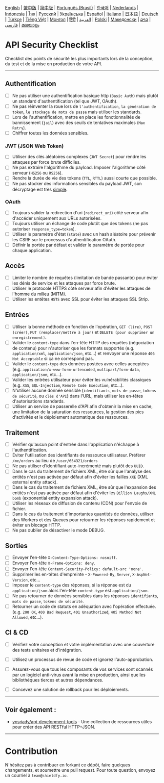 [English](./README.md) | [繁中版](./README-tw.md) | [简中版](./README-zh.md) | [Português (Brasil)](./README-pt_BR.md) | [한국어](./README-ko.md) | [Nederlands](./README-nl.md) | [Indonesia](./README-id.md) | [ไทย](./README-th.md) | [Русский](./README-ru.md) | [Українська](./README-uk.md) | [Español](./README-es.md) | [Italiano](./README-it.md) | [日本語](./README-ja.md) | [Deutsch](./README-de.md) | [Türkçe](./README-tr.md) | [Tiếng Việt](./README-vi.md) | [Монгол](./README-mn.md) | [हिंदी](./README-hi.md) | [العربية](./README-ar.md) | [Polski](./README-pl.md) | [Македонски](./README-mk.md) | [ລາວ](./README-lo.md) | [فارسی](./README-fa.md) | [മലയാളം](./README-ml.md)

# API Security Checklist
Checklist des points de sécurité les plus importants lors de la conception, du test et de la mise en production de votre API.


---

## Authentification
- [ ] Ne pas utiliser une authentification basique http (`Basic Auth`) mais plutôt un standard d'authentification (tel que JWT, OAuth).
- [ ] Ne pas réinventer la roue lors de `l'authentification`, `la génération de token`, `le stockage de mots de passe` mais utiliser les standards.
- [ ] Lors de l'authentification, mettre en place les fonctionnalités de bannissement (`jail`) avec des seuils de tentatives maximales (`Max Retry`).
- [ ] Chiffrer toutes les données sensibles.

### JWT (JSON Web Token)
- [ ] Utiliser des clés aléatoires complexes (`JWT Secret`) pour rendre les attaques par force brute difficiles.
- [ ] Ne pas extraire l'algorithme du payload. Imposer l'algorithme côté serveur (`HS256` ou `RS256`).
- [ ] Rendre la durée de vie des tokens (`TTL`, `RTTL`) aussi courte que possible.
- [ ] Ne pas stocker des informations sensibles du payload JWT, son décryptage est très [simple](https://jwt.io/#debugger-io).

### OAuth
- [ ] Toujours valider la redirection d'uri (`redirect_uri`) côté serveur afin d'accéder uniquement aux URLs autorisées.
- [ ] Toujours utiliser un échange de code plutôt que des tokens (ne pas autoriser `response_type=token`).
- [ ] Utiliser le paramètre d'état (`state`) avec un hash aléatoire pour prévenir les CSRF sur le processus d'authentification OAuth.
- [ ] Définir la portée par défaut et valider le paramètre de portée pour chaque application.

## Accès
- [ ] Limiter le nombre de requêtes (limitation de bande passante) pour éviter les dénis de service et les attaques par force brute.
- [ ] Utiliser le protocole HTTPS côté serveur afin d'éviter les attaques de l'homme du milieu (MITM).
- [ ] Utiliser les entêtes `HSTS` avec SSL pour éviter les attaques SSL Strip.

## Entrées
- [ ] Utiliser la bonne méthode en fonction de l'opération, `GET (lire)`, `POST (créer)`, `PUT (remplacer/mettre à jour)` et `DELETE (pour supprimer un enregistrement)`.
- [ ] Valider le `content-type` dans l'en-tête HTTP des requêtes (négociation de contenu) pour n'autoriser que les formats supportés (e.g. `application/xml`, `application/json`, etc…) et renvoyer une réponse `406 Not Acceptable` si ça ne correspond pas.
- [ ] Valider le `content-type` des données postées avec celles acceptées (e.g. `application/x-www-form-urlencoded`, `multipart/form-data, application/json`, etc…).
- [ ] Valider les entrées utilisateur pour éviter les vulnérabilités classiques (e.g. `XSS`, `SQL-Injection`, `Remote Code Execution`, etc…).
- [ ] N'utiliser aucune donnée sensible (`identifiants`, `mots de passe`, `tokens de sécurité`, ou `clés d'API`) dans l'URL, mais utiliser les en-têtes d'autorisations standards.
- [ ] Utiliser un service de passerelle d'API afin d'obtenir la mise en cache, une limitation de la saturation des ressources, la gestion des pics d'activités et le déploiement automatique des ressources.

## Traitement
- [ ] Vérifier qu'aucun point d'entrée dans l'application n'échappe à l'authentification.
- [ ] Éviter l'utilisation des identifiants de ressource utilisateur. Préférer `/me/orders` au lieu de `/user/654321/orders`
- [ ] Ne pas utiliser d'identifiant auto-incrémenté mais plutôt des `UUID`.
- [ ] Dans le cas du traitement de fichiers XML, être sûr que l'analyse des entités n'est pas activée par défaut afin d'éviter les failles `XXE` (XML external entity attack).
- [ ] Dans le cas du traitement de fichiers XML, être sûr que l'expansion des entités n'est pas activée par défaut afin d'éviter les `Billion Laughs/XML bomb` (exponential entity expansion attack).
- [ ] Utiliser les réseaux de diffusion de contenu (CDN) pour l'envoie de fichier.
- [ ] Dans le cas du traitement d'importantes quantités de données, utiliser des Workers et des Queues pour retourner les réponses rapidement et éviter un blocage HTTP.
- [ ] Ne pas oublier de désactiver le mode DEBUG.

## Sorties
- [ ] Envoyer l'en-tête `X-Content-Type-Options: nosniff`.
- [ ] Envoyer l'en-tête `X-Frame-Options: deny`.
- [ ] Envoyer l'en-tête `Content-Security-Policy: default-src 'none'`.
- [ ] Supprimer les en-têtes d'empreinte - `X-Powered-By`, `Server`, `X-AspNet-Version`, etc…
- [ ] Imposer le `content-type` des réponses, si la réponse est du `application/json` alors l'en-tête `content-type` est `application/json`.
- [ ] Ne pas retourner de données sensibles dans les réponses `identifiants`, `mots de passe`, `tokens de sécurité`.
- [ ] Retourner un code de statuts en adéquation avec l'opération effectuée. (e.g. `200 OK`, `400 Bad Request`, `401 Unauthorized`, `405 Method Not Allowed`, etc…).

## CI & CD
- [ ] Vérifiez votre conception et votre implémentation avec une couverture des tests unitaires et d'intégration.
- [ ] Utilisez un processus de revue de code et ignorez l'auto-approbation.
- [ ] Assurez-vous que tous les composants de vos services sont scannés par un logiciel anti-virus avant la mise en production, ainsi que les bibliothèques tierces et autres dépendances.
- [ ] Concevez une solution de rollback pour les déploiements.


---

## Voir également :
- [yosriady/api-development-tools](https://github.com/yosriady/api-development-tools) - Une collection de ressources utiles pour créer des API RESTful HTTP+JSON.


---

# Contribution
N'hésitez pas à contribuer en forkant ce dépôt, faire quelques changements, et soumettre une pull request. Pour toute question, envoyez un courriel à `team@shieldfy.io`.
